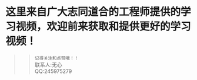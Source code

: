   这里来自广大志同道合的工程师提供的学习视频，欢迎前来获取和提供更好的学习视频！  
  ======
 >> `记得关注和点赞哦！！`  
 >> 联系人:无心  
 >> QQ:245975279  

 
  
